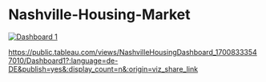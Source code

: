 # Nashville-Housing-Market

<div class='tableauPlaceholder' id='viz1700833965304' style='position: relative'><noscript><a href='#'><img alt='Dashboard 1 ' src='https:&#47;&#47;public.tableau.com&#47;static&#47;images&#47;Na&#47;NashvilleHousingDashboard_17008333547010&#47;Dashboard1&#47;1_rss.png' style='border: none' /></a></noscript><object class='tableauViz'  style='display:none;'><param name='host_url' value='https%3A%2F%2Fpublic.tableau.com%2F' /> <param name='embed_code_version' value='3' /> <param name='site_root' value='' /><param name='name' value='NashvilleHousingDashboard_17008333547010&#47;Dashboard1' /><param name='tabs' value='no' /><param name='toolbar' value='yes' /><param name='static_image' value='https:&#47;&#47;public.tableau.com&#47;static&#47;images&#47;Na&#47;NashvilleHousingDashboard_17008333547010&#47;Dashboard1&#47;1.png' /> <param name='animate_transition' value='yes' /><param name='display_static_image' value='yes' /><param name='display_spinner' value='yes' /><param name='display_overlay' value='yes' /><param name='display_count' value='yes' /><param name='language' value='de-DE' /><param name='filter' value='publish=yes' /></object></div>                

https://public.tableau.com/views/NashvilleHousingDashboard_17008333547010/Dashboard1?:language=de-DE&publish=yes&:display_count=n&:origin=viz_share_link
